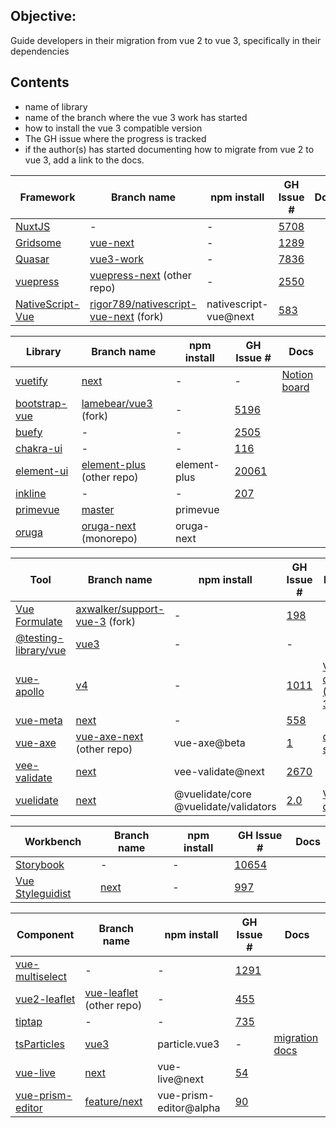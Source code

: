 ## Objective:

Guide developers in their migration from vue 2 to vue 3, specifically in their dependencies

## Contents

- name of library
- name of the branch where the vue 3 work has started
- how to install the vue 3 compatible version
- The GH issue where the progress is tracked
- if the author(s) has started documenting how to migrate from vue 2 to vue 3, add a link to the docs.

| Framework                                         | Branch name                                                                                | npm install           | GH Issue #                                                             | Docs |
| ------------------------------------------------- | ------------------------------------------------------------------------------------------ | --------------------- | ---------------------------------------------------------------------- | ---- |
| [NuxtJS](https://nuxtjs.org/)                     | -                                                                                          | -                     | [5708](https://github.com/nuxt/nuxt.js/issues/5708)                    |      |
| [Gridsome](https://gridsome.org/)                 | [vue-next](https://github.com/gridsome/gridsome/tree/vue-next)                             | -                     | [1289](https://github.com/gridsome/gridsome/issues/1289)               |      |
| [Quasar](https://quasar.dev/)                     | [vue3-work](https://github.com/quasarframework/quasar/tree/vue3-work)                      | -                     | [7836](https://github.com/quasarframework/quasar/issues/7836)          |      |
| [vuepress](https://vuepress.vuejs.org/)           | [vuepress-next](https://github.com/vuepress/vuepress-next) (other repo)                    | -                     | [2550](https://github.com/vuejs/vuepress/issues/2550)                  |      |
| [NativeScript-Vue](https://nativescript-vue.org/) | [rigor789/nativescript-vue-next](https://github.com/rigor789/nativescript-vue-next) (fork) | nativescript-vue@next | [583](https://github.com/nativescript-vue/nativescript-vue/issues/583) |      |

| Library                                          | Branch name                                                                                 | npm install  | GH Issue #                                                         | Docs                                                                                |
| ------------------------------------------------ | ------------------------------------------------------------------------------------------- | ------------ | ------------------------------------------------------------------ | ----------------------------------------------------------------------------------- |
| [vuetify](https://vuetifyjs.com/)                | [next](https://github.com/vuetifyjs/vuetify/tree/next)                                      | -            | -                                                                  | [Notion board](https://www.notion.so/Vuetify-Next-edf8fdb074eb4643a7196aaf8e5d5cad) |
| [bootstrap-vue](https://bootstrap-vue.org/)      | [lamebear/vue3](https://github.com/lamebear/bootstrap-vue/tree/vue3/) (fork)                | -            | [5196](https://github.com/bootstrap-vue/bootstrap-vue/issues/5196) |                                                                                     |
| [buefy](https://buefy.org/)                      | -                                                                                           | -            | [2505](https://github.com/buefy/buefy/issues/2505)                 |                                                                                     |
| [chakra-ui](https://vue.chakra-ui.com/)          | -                                                                                           | -            | [116](https://github.com/chakra-ui/chakra-ui-vue/issues/116)       |                                                                                     |
| [element-ui](https://element.eleme.io/)          | [element-plus](https://github.com/element-plus/element-plus/) (other repo)                  | element-plus | [20061](https://github.com/ElemeFE/element/issues/20061)           |                                                                                     |
| [inkline](https://inkline.io/)                   | -                                                                                           | -            | [207](https://github.com/inkline/inkline/issues/207)               |                                                                                     |
| [primevue](https://www.primefaces.org/primevue/) | [master](https://github.com/primefaces/primevue)                                            | primevue     |                                                                    |                                                                                     |
| [oruga](https://oruga.io/)                       | [oruga-next](https://github.com/oruga-ui/oruga/tree/develop/packages/oruga-next) (monorepo) | oruga-next   |                                                                    |                                                                                     |

| Tool                                                    | Branch name                                                                                   | npm install                           | GH Issue #                                                                              | Docs                                            |
| ------------------------------------------------------- | --------------------------------------------------------------------------------------------- | ------------------------------------- | --------------------------------------------------------------------------------------- | ----------------------------------------------- |
| [Vue Formulate](https://vueformulate.com/)              | [axwalker/support-vue-3](https://github.com/axwalker/vue-formulate/tree/support-vue-3) (fork) | -                                     | [198](https://github.com/wearebraid/vue-formulate/issues/198)                           |                                                 |
| [@testing-library/vue](https://testing-library.com/vue) | [vue3](https://github.com/testing-library/vue-testing-library/tree/vue3)                      | -                                     | -                                                                                       |                                                 |
| [vue-apollo](https://apollo.vuejs.org)                  | [v4](https://github.com/vuejs/vue-apollo/tree/v4)                                             | -                                     | [1011](https://github.com/vuejs/vue-apollo/issues/1011)                                 | [V4 docs (Vue 3)](https://v4.apollo.vuejs.org/) |
| [vue-meta](https://vue-meta.nuxtjs.org/)                | [next](https://github.com/nuxt/vue-meta/tree/next)                                            | -                                     | [558](https://github.com/nuxt/vue-meta/issues/558)                                      |                                                 |
| [vue-axe](axe.vue-a11y.com/)                            | [vue-axe-next](https://github.com/vue-a11y/vue-axe-next) (other repo)                         | vue-axe@beta                          | [1](https://github.com/vue-a11y/vue-axe-next/issues/1)                                  | [demo site](https://vue-axe-next.surge.sh/)     |
| [vee-validate](https://vee-validate.logaretm.com/)      | [next](https://github.com/logaretm/vee-validate/tree/next)                                    | vee-validate@next                     | [2670](https://github.com/logaretm/vee-validate/issues/2670)                            |                                                 |
| [vuelidate](https://vuelidate.js.org/)                  | [next](https://github.com/vuelidate/vuelidate/tree/next)                                      | @vuelidate/core @vuelidate/validators | [2.0](https://github.com/vuelidate/vuelidate/issues?q=is%3Aissue+is%3Aopen+label%3A2.0) | [V2 docs](https://vuelidate-next.netlify.app/)  |

| Workbench                                               | Branch name                                                            | npm install | GH Issue #                                                             | Docs |
| ------------------------------------------------------- | ---------------------------------------------------------------------- | ----------- | ---------------------------------------------------------------------- | ---- |
| [Storybook](https://storybook.js.org/)                  | -                                                                      | -           | [10654](https://github.com/storybookjs/storybook/issues/10654)         |      |
| [Vue Styleguidist](https://vue-styleguidist.github.io/) | [next](https://github.com/vue-styleguidist/vue-styleguidist/tree/next) | -           | [997](https://github.com/vue-styleguidist/vue-styleguidist/issues/997) |      |

| Component                                             | Branch name                                                                    | npm install            | GH Issue #                                                     | Docs                                                                                                                               |
| ----------------------------------------------------- | ------------------------------------------------------------------------------ | ---------------------- | -------------------------------------------------------------- | ---------------------------------------------------------------------------------------------------------------------------------- |
| [vue-multiselect](https://vue-multiselect.js.org/)    | -                                                                              | -                      | [1291](https://github.com/shentao/vue-multiselect/issues/1291) |                                                                                                                                    |
| [vue2-leaflet](https://vue2-leaflet.netlify.app/)     | [vue-leaflet](https://github.com/vue-leaflet/vue-leaflet) (other repo)         | -                      | [455](https://github.com/vue-leaflet/Vue2Leaflet/issues/455)   |                                                                                                                                    |
| [tiptap](https://tiptap.dev/)                         | -                                                                              | -                      | [735](https://github.com/ueberdosis/tiptap/issues/735)         |                                                                                                                                    |
| [tsParticles](https://particles.matteobruni.it/)      | [vue3](https://github.com/matteobruni/tsparticles/tree/master/components/vue3) | particle.vue3          | -                                                              | [migration docs](https://github.com/matteobruni/tsparticles/blob/master/components/vue3/README.md#migrating-from-vue-2x-to-vue-3x) |
| [vue-live](http://vue-live.surge.sh/)                 | [next](https://github.com/vue-styleguidist/vue-live/tree/next)                 | vue-live@next          | [54](https://github.com/vue-styleguidist/vue-live/issues/54)   |                                                                                                                                    |
| [vue-prism-editor](https://prism-editor.netlify.app/) | [feature/next](https://github.com/koca/vue-prism-editor/tree/feature/next)     | vue-prism-editor@alpha | [90](https://github.com/koca/vue-prism-editor/issues/90)       |                                                                                                                                    |
